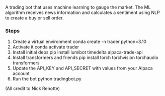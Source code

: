 A trading bot that uses machine learning to gauge the market. The ML algorithm receives news information and calculates a sentiment using NLP to create a buy or sell order.

### Steps
1. Create a virtual environment conda create -n trader python=3.10
2. Activate it conda activate trader
3. Install initial deps pip install lumibot timedelta alpaca-trade-api
4. Install transformers and friends pip install torch torchvision torchaudio transformers
5. Update the API_KEY and API_SECRET with values from your Alpaca account
6. Run the bot python tradingbot.py


(All credit to Nick Renotte)
